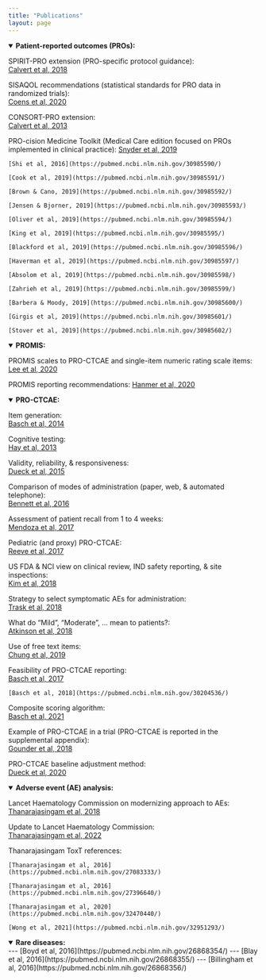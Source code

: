 ```yaml
---
title: "Publications"
layout: page
---
```

<details open>
  <summary><b>Patient-reported outcomes (PROs):</b></summary>

  SPIRIT-PRO extension (PRO-specific protocol guidance):  
  [Calvert et al, 2018](https://pubmed.ncbi.nlm.nih.gov/29411037/)
  
  
  SISAQOL recommendations (statistical standards for PRO data in randomized trials):  
  [Coens et al, 2020](https://pubmed.ncbi.nlm.nih.gov/32007209/)
  
  
  CONSORT-PRO extension:  
  [Calvert et al, 2013](https://pubmed.ncbi.nlm.nih.gov/23443445/)

  
  PRO-cision Medicine Toolkit (Medical Care edition focused on PROs implemented in clinical practice):
    [Snyder et al, 2019](https://pubmed.ncbi.nlm.nih.gov/30985589/)
    
    [Shi et al, 2016](https://pubmed.ncbi.nlm.nih.gov/30985590/)
    
    [Cook et al, 2019](https://pubmed.ncbi.nlm.nih.gov/30985591/)
    
    [Brown & Cano, 2019](https://pubmed.ncbi.nlm.nih.gov/30985592/)
    
    [Jensen & Bjorner, 2019](https://pubmed.ncbi.nlm.nih.gov/30985593/)
    
    [Oliver et al, 2019](https://pubmed.ncbi.nlm.nih.gov/30985594/)
    
    [King et al, 2019](https://pubmed.ncbi.nlm.nih.gov/30985595/)
    
    [Blackford et al, 2019](https://pubmed.ncbi.nlm.nih.gov/30985596/)
    
    [Haverman et al, 2019](https://pubmed.ncbi.nlm.nih.gov/30985597/)
    
    [Absolom et al, 2019](https://pubmed.ncbi.nlm.nih.gov/30985598/)
    
    [Zahrieh et al, 2019](https://pubmed.ncbi.nlm.nih.gov/30985599/)
    
    [Barbera & Moody, 2019](https://pubmed.ncbi.nlm.nih.gov/30985600/)
    
    [Girgis et al, 2019](https://pubmed.ncbi.nlm.nih.gov/30985601/)
    
    [Stover et al, 2019](https://pubmed.ncbi.nlm.nih.gov/30985602/)

</details>

<details open>
  <summary><b>PROMIS:</b></summary>

  PROMIS scales to PRO-CTCAE and single-item numeric rating scale items:  
  [Lee et al, 2020](https://pubmed.ncbi.nlm.nih.gov/33305344/)
  
  PROMIS reporting recommendations: 
  [Hanmer et al, 2020](https://pubmed.ncbi.nlm.nih.gov/32215788/)
  
</details>

<details open>
  <summary><b>PRO-CTCAE:</b></summary>

  Item generation:  
  [Basch et al, 2014](https://pubmed.ncbi.nlm.nih.gov/25265940/)
  
  Cognitive testing:  
  [Hay et al, 2013](https://pubmed.ncbi.nlm.nih.gov/23868457/)
  
  Validity, reliability, & responsiveness:  
  [Dueck et al, 2015](https://pubmed.ncbi.nlm.nih.gov/26270597/)
  
  Comparison of modes of administration (paper, web, & automated telephone):  
  [Bennett et al, 2016](https://pubmed.ncbi.nlm.nih.gov/26892667/) 
  
  Assessment of patient recall from 1 to 4 weeks:  
  [Mendoza et al, 2017](https://pubmed.ncbi.nlm.nih.gov/28545337/)
  
  Pediatric (and proxy) PRO-CTCAE:  
  [Reeve et al, 2017](https://pubmed.ncbi.nlm.nih.gov/28062347/)
  
  US FDA & NCI view on clinical review, IND safety reporting, & site inspections:  
  [Kim et al, 2018](https://pubmed.ncbi.nlm.nih.gov/29237718/)
  
  Strategy to select symptomatic AEs for administration:  
  [Trask et al, 2018](https://pubmed.ncbi.nlm.nih.gov/30230365/)
  
  What do “Mild”, “Moderate”, … mean to patients?:  
  [Atkinson et al, 2018](https://pubmed.ncbi.nlm.nih.gov/29129739/)
  
  Use of free text items:  
  [Chung et al, 2019](https://pubmed.ncbi.nlm.nih.gov/30840079/)
  
  Feasibility of PRO-CTCAE reporting:  
    [Basch et al, 2017](https://pubmed.ncbi.nlm.nih.gov/28463161/)
    
    [Basch et al, 2018](https://pubmed.ncbi.nlm.nih.gov/30204536/)
    
  Composite scoring algorithm:  
  [Basch et al, 2021](https://pubmed.ncbi.nlm.nih.gov/33258687/)
  
  Example of PRO-CTCAE in a trial (PRO-CTCAE is reported in the supplemental appendix):  
  [Gounder et al, 2018](https://pubmed.ncbi.nlm.nih.gov/30575484/)
  
  PRO-CTCAE baseline adjustment method:  
  [Dueck et al, 2020](https://pubmed.ncbi.nlm.nih.gov/31556911/)
</details>

<details open>
  <summary><b>Adverse event (AE) analysis:</b></summary>
  
  Lancet Haematology Commission on modernizing approach to AEs:  
  [Thanarajasingam et al, 2018](https://pubmed.ncbi.nlm.nih.gov/29907552/)
  
  Update to Lancet Haematology Commission:  
  [Thanarajasingam et al, 2022](https://pubmed.ncbi.nlm.nih.gov/35483398/)
  
  Thanarajasingam ToxT references:
  
    [Thanarajasingam et al, 2016](https://pubmed.ncbi.nlm.nih.gov/27083333/)
    
    [Thanarajasingam et al, 2016](https://pubmed.ncbi.nlm.nih.gov/27396640/)
    
    [Thanarajasingam et al, 2020](https://pubmed.ncbi.nlm.nih.gov/32470440/)
    
    [Wong et al, 2021](https://pubmed.ncbi.nlm.nih.gov/32951293/)

</details>

<details open>
  <summary><b>Rare diseases:</b></summary>
  ---
  [Boyd et al, 2016](https://pubmed.ncbi.nlm.nih.gov/26868354/)
  ---
  [Blay et al, 2016](https://pubmed.ncbi.nlm.nih.gov/26868355/)
  ---
  [Billingham et al, 2016](https://pubmed.ncbi.nlm.nih.gov/26868356/)

</details>



